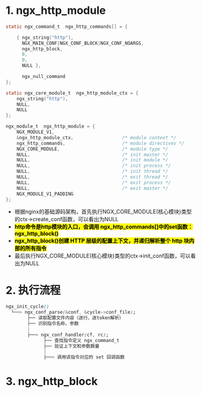 # 1. ngx_http_module

```c
static ngx_command_t  ngx_http_commands[] = {

    { ngx_string("http"),
      NGX_MAIN_CONF|NGX_CONF_BLOCK|NGX_CONF_NOARGS,
      ngx_http_block,
      0,
      0,
      NULL },

      ngx_null_command
};
```


```c
static ngx_core_module_t  ngx_http_module_ctx = {
    ngx_string("http"),
    NULL,
    NULL
};
```

```c
ngx_module_t  ngx_http_module = {
    NGX_MODULE_V1,
    &ngx_http_module_ctx,                  /* module context */
    ngx_http_commands,                     /* module directives */
    NGX_CORE_MODULE,                       /* module type */
    NULL,                                  /* init master */
    NULL,                                  /* init module */
    NULL,                                  /* init process */
    NULL,                                  /* init thread */
    NULL,                                  /* exit thread */
    NULL,                                  /* exit process */
    NULL,                                  /* exit master */
    NGX_MODULE_V1_PADDING
};
```

- 根据nginx的基础源码架构，首先执行NGX_CORE_MODULE(核心模块)类型的ctx->create_conf函数，可以看出为NULL
- <mark>**http命令是http模块的入口，会调用 ngx_http_commands[]中的set函数：ngx_http_block()** </mark>
- <mark>**ngx_http_block()创建 HTTP 层级的配置上下文，并递归解析整个 http 块内部的所有指令** </mark>
- 最后执行NGX_CORE_MODULE(核心模块)类型的ctx->init_conf函数，可以看出为NULL


# 2. 执行流程
```css
ngx_init_cycle()
  └──> ngx_conf_parse(&conf, &cycle->conf_file);
        ├── 读取配置文件内容（逐行、逐token解析）
        ├── 识别指令名称、参数
        |
        ├──> ngx_conf_handler(cf, rc);
              ├── 查找指令定义 ngx_command_t
              ├── 验证上下文和参数数量
              |
              ├──> 调用该指令对应的 set 回调函数 
```

# 3. ngx_http_block
